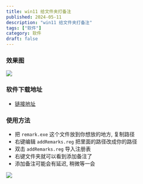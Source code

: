 ```yaml
---
title: win11 给文件夹打备注
published: 2024-05-11
description: "win11 给文件夹打备注"
tags: ["软件"]
category: 软件
draft: false
---
```


### 效果图
![](https://api.onedrive.com/v1.0/shares/s!AmRYeUQXQNkEqXNjt1usdIppUUHy/root/content)

### 软件下载地址
- [链接地址](https://www.alipan.com/s/28FgzZzGYJV)

### 使用方法
- 把 `remark.exe` 这个文件放到你想放的地方, 复制路径
- 右键编辑 `addRemarks.reg` 把里面的路径改成你的路径
- 双击 `addRemarks.reg` 导入注册表
- 右键文件夹就可以看到添加备注了
- 添加备注可能会有延迟, 稍微等一会

![](https://api.onedrive.com/v1.0/shares/s!AmRYeUQXQNkEqXUNb_z0T7hfF5oE/root/content)

